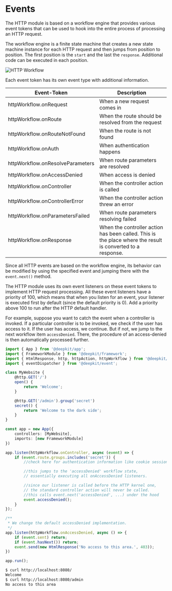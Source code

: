 # Events

The HTTP module is based on a workflow engine that provides various event tokens that can be used to hook into the entire process of processing an HTTP request.

The workflow engine is a finite state machine that creates a new state machine instance for each HTTP request and then jumps from position to position. The first position is the `start` and the last the `response`. Additional code can be executed in each position.

![HTTP Workflow](/assets/documentation/framework/http-workflow.png)

Each event token has its own event type with additional information.

| Event-Token                   | Description                                                                                                         |
|-------------------------------|---------------------------------------------------------------------------------------------------------------------|
| httpWorkflow.onRequest        | When a new request comes in                                                                                         |
| httpWorkflow.onRoute          | When the route should be resolved from the request                                                                  |
| httpWorkflow.onRouteNotFound  | When the route is not found                                                                                         |
| httpWorkflow.onAuth           | When authentication happens                                                                                         |
| httpWorkflow.onResolveParameters | When route parameters are resolved                                                                                 |
| httpWorkflow.onAccessDenied   | When access is denied                                                                                               |
| httpWorkflow.onController     | When the controller action is called                                                                                |
| httpWorkflow.onControllerError | When the controller action threw an error                                                                           |
| httpWorkflow.onParametersFailed | When route parameters resolving failed                                                                             |
| httpWorkflow.onResponse       | When the controller action has been called. This is the place where the result is converted to a response.          |

Since all HTTP events are based on the workflow engine, its behavior can be modified by using the specified event and jumping there with the `event.next()` method.

The HTTP module uses its own event listeners on these event tokens to implement HTTP request processing. All these event listeners have a priority of 100, which means that when you listen for an event, your listener is executed first by default (since the default priority is 0). Add a priority above 100 to run after the HTTP default handler.

For example, suppose you want to catch the event when a controller is invoked. If a particular controller is to be invoked, we check if the user has access to it. If the user has access, we continue. But if not, we jump to the next workflow item `accessDenied`. There, the procedure of an access-denied is then automatically processed further.

```typescript
import { App } from '@deepkit/app';
import { FrameworkModule } from '@deepkit/framework';
import { HtmlResponse, http, httpAction, httpWorkflow } from '@deepkit/http';
import { eventDispatcher } from '@deepkit/event';

class MyWebsite {
    @http.GET('/')
    open() {
        return 'Welcome';
    }

    @http.GET('/admin').group('secret')
    secret() {
        return 'Welcome to the dark side';
    }
}

const app = new App({
    controllers: [MyWebsite],
    imports: [new FrameworkModule]
})

app.listen(httpWorkflow.onController, async (event) => {
    if (event.route.groups.includes('secret')) {
        //check here for authentication information like cookie session, JWT, etc.

        //this jumps to the 'accessDenied' workflow state,
        // essentially executing all onAccessDenied listeners.

        //since our listener is called before the HTTP kernel one,
        // the standard controller action will never be called.
        //this calls event.next('accessDenied', ...) under the hood
        event.accessDenied();
    }
});

/**
 * We change the default accessDenied implementation.
 */
app.listen(httpWorkflow.onAccessDenied, async () => {
    if (event.sent) return;
    if (event.hasNext()) return;
    event.send(new HtmlResponse('No access to this area.', 403));
})

app.run();
```

```sh
$ curl http://localhost:8080/
Welcome
$ curl http://localhost:8080/admin
No access to this area
```

